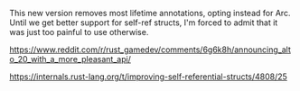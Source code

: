 This new version removes most lifetime annotations, opting instead for Arc. Until we get better support for self-ref structs, I'm forced to admit that it was just too painful to use otherwise.

https://www.reddit.com/r/rust_gamedev/comments/6g6k8h/announcing_alto_20_with_a_more_pleasant_api/

https://internals.rust-lang.org/t/improving-self-referential-structs/4808/25

